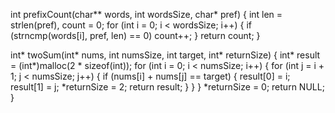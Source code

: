 int prefixCount(char** words, int wordsSize, char* pref) {
    int len = strlen(pref), count = 0;
    for (int i = 0; i < wordsSize; i++) {
        if (strncmp(words[i], pref, len) == 0)
            count++;
    }
    return count;
}

int* twoSum(int* nums, int numsSize, int target, int* returnSize) {
    int* result = (int*)malloc(2 * sizeof(int));
    for (int i = 0; i < numsSize; i++) {
        for (int j = i + 1; j < numsSize; j++) {
            if (nums[i] + nums[j] == target) {
                result[0] = i;
                result[1] = j;
                *returnSize = 2;
                return result;
            }
        }
    }
    *returnSize = 0;
    return NULL;
}
